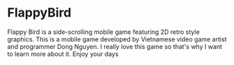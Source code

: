 # FlappyBird
Flappy Bird is a side-scrolling mobile game featuring 2D retro style graphics. This is a mobile game developed by Vietnamese video game artist and programmer Dong Nguyen. I really love this game so that's why I want to learn more about it. Enjoy your days

